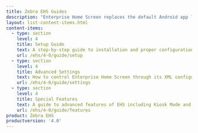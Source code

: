 ```yaml
---
title: Zebra EHS Guides
description: "Enterprise Home Screen replaces the default Android app launcher and home screen with a secure launcher that's easy to configure and lock down. The following guides provide all the information required to customize this powerful tool for the specific needs of any enterprise or department."
layout: list-content-items.html
content-items:
  - type: section
    level: 4
    title: Setup Guide
    text: A step-by-step guide to installation and proper configuration of Enterprise Home Screen on a device
    url: /ehs/4-0/guide/setup
  - type: section
    level: 4
    title: Advanced Settings
    text: How to control Enterprise Home Screen through its XML configuration file
    url: /ehs/4-0/guide/settings
  - type: section
    level: 4
    title: Special Features
    text: A guide to advanced features of EHS including Kiosk Mode and device logging
    url: /ehs/4-0/guide/features
product: Zebra EHS
productversion: '4.0'
---
```














